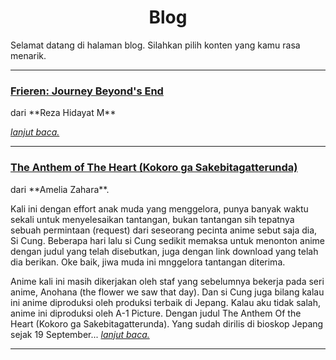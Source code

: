 <h1><center>Blog</center></h1>

Selamat datang di halaman blog. Silahkan pilih konten yang kamu rasa menarik.

----------------------------

<div class="blogtitle"><h3><a href="/content/blog/rezahidayatm/anime/frierensetelahperjalananberakhir/">Frieren: Journey Beyond's End</a></h3></div>
dari **Reza Hidayat M**

*[lanjut baca.](/content/blog/rezahidayatm/anime/frierensetelahperjalananberakhir/)*

-----------------------------

<div class="blogtitle"><h3><a href="/content/blog/ameliazahara/anime/theanthemoftheheart/">The Anthem of The Heart (Kokoro ga Sakebitagatterunda)</a></h3></div>
dari **Amelia Zahara**.

Kali ini dengan effort anak muda yang menggelora, punya banyak waktu sekali untuk menyelesaikan tantangan, bukan tantangan sih tepatnya sebuah permintaan (request) dari seseorang pecinta anime sebut saja dia, Si Cung. Beberapa hari lalu si Cung sedikit memaksa untuk menonton anime dengan judul yang telah disebutkan, juga dengan link download yang telah dia berikan. Oke baik, jiwa muda ini mnggelora tantangan diterima. 

Anime kali ini masih dikerjakan oleh staf yang sebelumnya bekerja pada seri anime, Anohana (the flower we saw that day). Dan si Cung juga bilang kalau ini anime diproduksi oleh produksi terbaik di Jepang. Kalau aku tidak salah, anime ini diproduksi oleh A-1 Picture. Dengan judul The Anthem Of the Heart (Kokoro ga Sakebitagatterunda). Yang sudah dirilis di bioskop Jepang sejak 19 September... *[lanjut baca.](https://main.barengreza.my.id/content/blog/ameliazahara/anime/theanthemoftheheart/)*

------------------------------------------------
